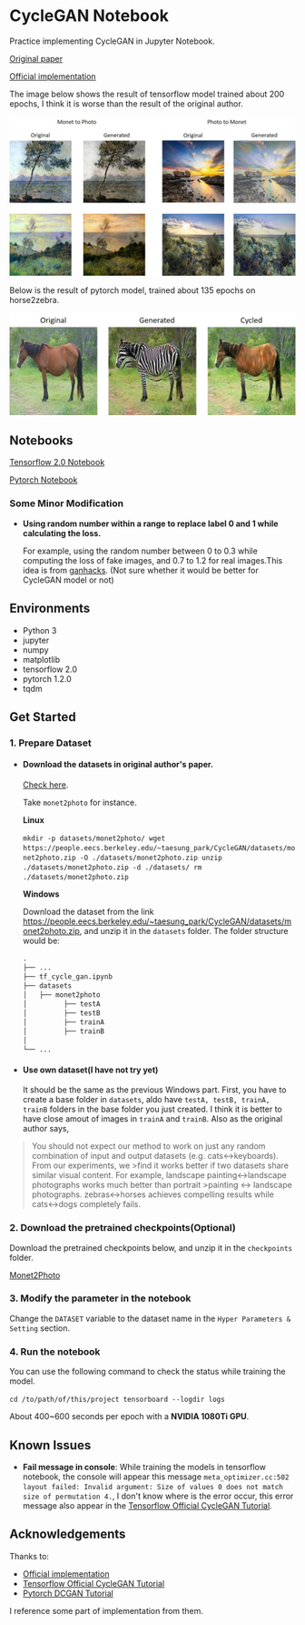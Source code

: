 CycleGAN Notebook
=================

Practice implementing CycleGAN in Jupyter Notebook.

[Original paper](https://arxiv.org/pdf/1703.10593.pdf)

[Official implementation](https://github.com/junyanz/pytorch-CycleGAN-and-pix2pix)

The image below shows the result of tensorflow model trained about 200 epochs, I think it is worse than the result of the original author.

![Result](./notebook_images/result.jpg)

Below is the result of pytorch model, trained about 135 epochs on horse2zebra.

![PytorchResult](./notebook_images/pytorch_result.jpg)

## Notebooks

[Tensorflow 2.0 Notebook](./tf_cycle_gan.ipynb)

[Pytorch Notebook](./pytorch_cycle_gan.ipynb)

### Some Minor Modification

* **Using random number within a range to replace label 0 and 1 while calculating the loss.**

    For example, using the random number between 0 to 0.3 while computing the loss of fake images, and 0.7 to 1.2 for real images.This idea is from [ganhacks](https://github.com/soumith/ganhacks). (Not sure whether it would be better for CycleGAN model or not)

## Environments

* Python 3
* jupyter
* numpy
* matplotlib
* tensorflow 2.0
* pytorch 1.2.0
* tqdm

## Get Started

### 1. Prepare Dataset

* #### Download the datasets in original author's paper.

    [Check here](https://github.com/junyanz/pytorch-CycleGAN-and-pix2pix/blob/master/docs/datasets.md).

    Take `monet2photo` for instance.

    **Linux**

    `
   mkdir -p datasets/monet2photo/
   wget https://people.eecs.berkeley.edu/~taesung_park/CycleGAN/datasets/monet2photo.zip -O ./datasets/monet2photo.zip
   unzip ./datasets/monet2photo.zip -d ./datasets/
   rm ./datasets/monet2photo.zip
    `

    **Windows**

    Download the dataset from the link https://people.eecs.berkeley.edu/~taesung_park/CycleGAN/datasets/monet2photo.zip, and unzip it in the `datasets` folder. The folder structure would be:
    ```
    .
    ├── ...
    ├── tf_cycle_gan.ipynb
    ├── datasets
    │   ├── monet2photo
    │         ├── testA
    │         ├── testB
    │         ├── trainA
    │         ├── trainB
    │
    └── ...
    ```
* #### Use own dataset(I have not try yet)

   It should be the same as the previous Windows part. First, you have to create a base folder in `datasets`, aldo have `testA, testB, trainA, trainB` folders in the base folder you just created. I think it is better to have close amout of images in `trainA` and `trainB`. Also as the original author says, 
>You should not expect our method to work on just any random combination of input and output datasets (e.g. cats<->keyboards). From our experiments, we >find it works better if two datasets share similar visual content. For example, landscape painting<->landscape photographs works much better than portrait >painting <-> landscape photographs. zebras<->horses achieves compelling results while cats<->dogs completely fails.

### 2. Download the pretrained checkpoints(Optional)

Download the pretrained checkpoints below, and unzip it in the `checkpoints` folder.

[Monet2Photo](https://drive.google.com/open?id=1Kyij9Drq6Iyc3SSF-InpyfzQrFDP54yO)

### 3. Modify the parameter in the notebook

Change the `DATASET` variable to the dataset name in the `Hyper Parameters & Setting` section.

### 4. Run the notebook

You can use the following command to check the status while training the model.

`
cd /to/path/of/this/project
tensorboard --logdir logs
`

About 400~600 seconds per epoch with a **NVIDIA 1080Ti GPU**.

## Known Issues

* **Fail message in console**: While training the models in tensorflow notebook, the console will appear this message `meta_optimizer.cc:502 layout failed: Invalid argument: Size of values 0 does not match size of permutation 4.`, I don't know where is the error occur, this error message also appear in the [Tensorflow Official CycleGAN Tutorial](https://www.tensorflow.org/tutorials/generative/cyclegan).

## Acknowledgements

Thanks to:

* [Official implementation](https://github.com/junyanz/pytorch-CycleGAN-and-pix2pix)
* [Tensorflow Official CycleGAN Tutorial](https://www.tensorflow.org/tutorials/generative/cyclegan)
* [Pytorch DCGAN Tutorial](https://pytorch.org/tutorials/beginner/dcgan_faces_tutorial.html)

I reference some part of implementation from them.
